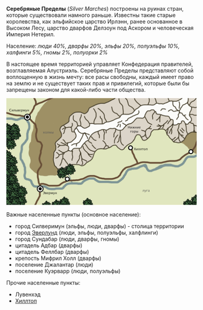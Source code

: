 **Серебряные Пределы** (*Silver Marches*) построены на руинах стран, которые существовали намного раньше. Известны такие старые королевства, как эльфийское царство Ирлэнн, ранее основанное в Высоком Лесу, царство дварфов Делзоун под Аскором и человеческая Империя Нетерил. 

Население: _люди 40%, дварфы 20%, эльфы 20%, полуэльфы 10%, халфинги 5%, гномы 2%, полуорки 2%_

В настоящее время территорией управляет Конфедерация правителей, возглавляемая Алустриэль. Серебряные Пределы представляют собой воплощенную в жизнь мечту: все расы свободны, каждый имеет право на землю и не существует таких прав и привилегий, которые были бы запрещены законом для какой-либо части общества.

![карта|512](/Img/Silver_Marches_map.png)

Важные населенные пункты (основное население):
- город Силверимун (эльфы, люди, дварфы) - столица территории
- город [Эверлунд](Эверлунд.md) (люди, эльфы, полуэльфы, халфлинги)
- город Сундабар (люди, дварфы, гномы)
- цитадель Адбар (дварфы)
- цитадель Феллбар (дварфы)
- крепость Мифрил Холл (дварфы)
- поселение Джалантар (люди)
- поселение Куэрварр (люди, полуэльфы)

Прочие населенные пункты:
- Лувенхэд
- [Хиллтоп](Хиллтоп.md)